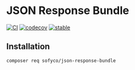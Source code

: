 # JSON Response Bundle

[![CI](https://github.com/sofyco/json-response-bundle/actions/workflows/ci.yaml/badge.svg)](https://github.com/sofyco/json-response-bundle/actions/workflows/ci.yaml)
[![codecov](https://codecov.io/gh/sofyco/json-response-bundle/branch/main/graph/badge.svg?token=UHOvc9pkAM)](https://codecov.io/gh/sofyco/json-response-bundle)
[![stable](http://poser.pugx.org/sofyco/json-response-bundle/v)](https://packagist.org/packages/sofyco/json-response-bundle)

## Installation

```bash
composer req sofyco/json-response-bundle
```
